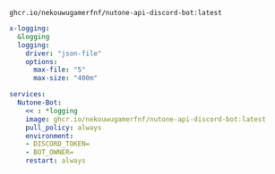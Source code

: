 `ghcr.io/nekouwugamerfnf/nutone-api-discord-bot:latest`

```yml
x-logging:
  &logging
  logging:
    driver: "json-file"
    options:
      max-file: "5"
      max-size: "400m"

services:
  Nutone-Bot:
    << : *logging
    image: ghcr.io/nekouwugamerfnf/nutone-api-discord-bot:latest
    pull_policy: always
    environment:
    - DISCORD_TOKEN=
    - BOT_OWNER=
    restart: always
```